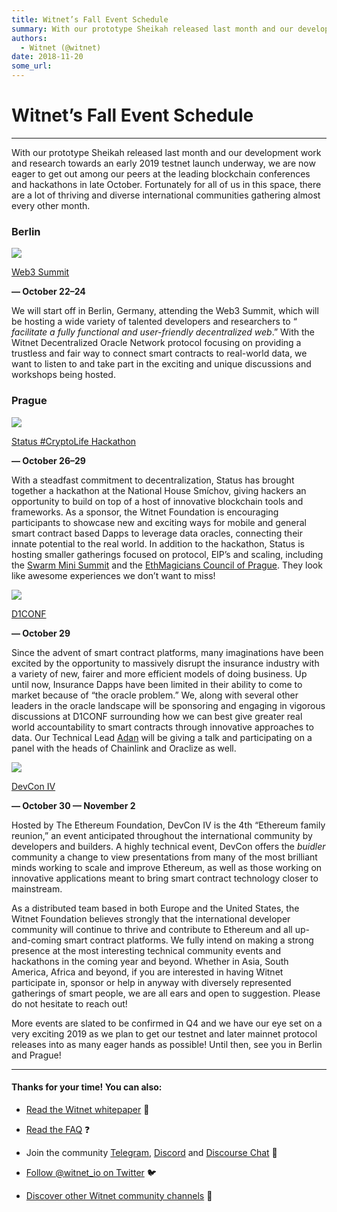 ```yaml
---
title: Witnet’s Fall Event Schedule
summary: With our prototype Sheikah released last month and our development work and research towards an early 2019 testnet launch underway, we are now eager to get out among our peers at the leading blockchain conferences and hackathons in late October. Fortunately for all of us in this space, there are a lot of thriving and diverse international communities gathering almost every other month. Berlin Web3 Summit — October 22–24 We will start off in Berlin, Germany, attending the Web3 Summit, which will
authors:
  - Witnet (@witnet)
date: 2018-11-20
some_url: 
---
```


# Witnet’s Fall Event Schedule



----

With our prototype Sheikah released last month and our development work and research towards an early 2019 testnet launch underway, we are now eager to get out among our peers at the leading blockchain conferences and hackathons in late October. Fortunately for all of us in this space, there are a lot of thriving and diverse international communities gathering almost every other month.

### Berlin

![](https://cdn-images-1.medium.com/max/1200/1*D37irGEBh3QkRqyUwOduTg.jpeg)

 
[Web3 Summit](https://web3summit.com/)
  
**— October 22–24**
 
We will start off in Berlin, Germany, attending the Web3 Summit, which will be hosting a wide variety of talented developers and researchers to “ 
_facilitate a fully functional and user-friendly decentralized web_.” With the Witnet Decentralized Oracle Network protocol focusing on providing a trustless and fair way to connect smart contracts to real-world data, we want to listen to and take part in the exciting and unique discussions and workshops being hosted.

### Prague

![](https://cdn-images-1.medium.com/max/1200/1*WRcBAzmEqokP0bA0S8EKLw.jpeg)

 
[Status #CryptoLife Hackathon](https://hackathon.status.im/)
  
**— October 26–29**
 
With a steadfast commitment to decentralization, Status has brought together a hackathon at the National House Smíchov, giving hackers an opportunity to build on top of a host of innovative blockchain tools and frameworks. As a sponsor, the Witnet Foundation is encouraging participants to showcase new and exciting ways for mobile and general smart contract based Dapps to leverage data oracles, connecting their innate potential to the real world.
In addition to the hackathon, Status is hosting smaller gatherings focused on protocol, EIP’s and scaling, including the 
[Swarm Mini Summit](https://www.eventbrite.com/e/swarm-mini-summit-prague-tickets-50685451550)
 and the 
[EthMagicians Council of Prague](https://ethereumevents.global/events/2018-council-of-prague/). They look like awesome experiences we don’t want to miss!

![](https://cdn-images-1.medium.com/max/1200/1*w0p5JQBCDgHvCSPiEpW3fw.jpeg)

 
[D1CONF](https://d1conf.com/)
  
**— October 29**
 
Since the advent of smart contract platforms, many imaginations have been excited by the opportunity to massively disrupt the insurance industry with a variety of new, fairer and more efficient models of doing business. Up until now, Insurance Dapps have been limited in their ability to come to market because of “the oracle problem.” We, along with several other leaders in the oracle landscape will be sponsoring and engaging in vigorous discussions at D1CONF surrounding how we can best give greater real world accountability to smart contracts through innovative approaches to data. Our Technical Lead 
[Adan](https://twitter.com/aesedepece)
 will be giving a talk and participating on a panel with the heads of Chainlink and Oraclize as well.

![](https://cdn-images-1.medium.com/max/1200/1*oeaOZG7HI-PvZQCYuY_UpQ.png)

 
[DevCon IV](https://devcon4.ethereum.org/)
  
**— October 30 — November 2**
 
Hosted by The Ethereum Foundation, DevCon IV is the 4th “Ethereum family reunion,” an event anticipated throughout the international community by developers and builders. A highly technical event, DevCon offers the 
_buidler_
 community a change to view presentations from many of the most brilliant minds working to scale and improve Ethereum, as well as those working on innovative applications meant to bring smart contract technology closer to mainstream.

As a distributed team based in both Europe and the United States, the Witnet Foundation believes strongly that the international developer community will continue to thrive and contribute to Ethereum and all up-and-coming smart contract platforms. We fully intend on making a strong presence at the most interesting technical community events and hackathons in the coming year and beyond. Whether in Asia, South America, Africa and beyond, if you are interested in having Witnet participate in, sponsor or help in anyway with diversely represented gatherings of smart people, we are all ears and open to suggestion. Please do not hesitate to reach out!

More events are slated to be confirmed in Q4 and we have our eye set on a very exciting 2019 as we plan to get our testnet and later mainnet protocol releases into as many eager hands as possible!
Until then, see you in Berlin and Prague!

----


#### Thanks for your time! You can also:



 *  [Read the Witnet whitepaper](https://witnet.io/static/witnet-whitepaper.pdf) 📃

 *  [Read the FAQ](https://witnet.io/#/faq) ❓

 * Join the community [Telegram](https://t.me/witnetio), [Discord](https://discord.gg/QKEa5gU) and [Discourse Chat](https://community.witnet.io/) 💬

 *  [Follow @witnet_io on Twitter](https://twitter.com/witnet_io) 🐦

 *  [Discover other Witnet community channels](https://witnet.io/#/contact) 👥

